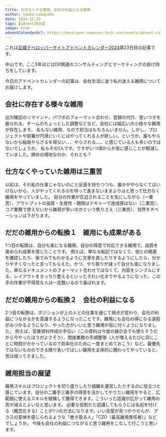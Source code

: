 ```yaml
---
title: 仕方なくやる雑用、会社の利益になる雑用
author: naoko-nakayama
date: 2024-12-23
tags: [advent2024]
image: true
adventCalendarUrl: https://developer.mamezou-tech.com/events/advent-calendar/2024/
---
```


これは[豆蔵デベロッパーサイトアドベントカレンダー2024](/events/advent-calendar/2024/)第23日目の記事です。

中山です。ここ5年ほどはDX関連のコンサルティングとマーケティングの掛け持ちをしています。

今日のアドベントカレンダーの記事は、会社生活に迷う私の迷える雑用についてお届けします。

## 会社に存在する様々な雑用
出欠確認のリマインド、パワポのフォーマット合わせ、登録の代行、思いつきを振られる、チームのちょっとした調整などなど、会社には幅広い大小様々な雑用が存在します。
名もない雑用、なので担当はもちろんいません。しかし、プロジェクトや部署が円滑にいくにはやってくれる人が欲しい。というか、誰もやらないから結局やらざるを得ない、、、やらされる、、、と感じている人も多いのではないでしょうか。
私もその1人です。ですがいつ頃からか苦に感じことが軽減していました。諦めの境地なのか、それとも？

## 仕方なくやっていた雑用は三重苦
以前は、それ私の仕事じゃないのにと反感を持ちつつも、誰かがやらなくてはいけないから、人がやってくれるのを待って進まないままよりはと思って仕方なく雑用をやっていました。
自分の作業が圧迫されることを気にしながら（一重苦）、アウトプットの品質・生産性・期限はテキトーで達成感はない（二重苦）、コア業務で使えないから雑用が多いのかという焦りさえ（三重苦）、当然モチベーションは下がります。

## だだの雑用からの転換１　雑用にも成果がある
1つ目の転換は、自分も楽になる雑用、自分の得意で対応できる雑用で、品質を褒められ成果を感じたことです。
例えば、単なる転記ではなくて、他との関連を確認したり、後でみてもわかるように文章を直したりするようにしたら、分かりやすくなったと言ってもらえた。かつ、やり取りが減って自分も楽になりました。単なるドキュメントのフォーマット合わせではなくて、内容をシンプルにする、レイアウトをきっちり整えるといったきれい化までやるようになった。この手の作業が不得意な人は一定数いるので喜ばれます。

## だだの雑用からの転換２　会社の利益になる
2つ目の転換は、ポジションが上の人との仕事を通じて視点が変わり、会社の利益につながるかを意識するようになったことです。雑用にも会社の得になる道筋がみつかるようになり、やった方がいいと思う雑用が目に付くようになりました。
例えば、営業資料作成の手伝い（この資料は今度の展示会でも使えそうだから今やったほうがよさそう）、間接業務の手順整理（人が増えるたびに同じことに時間がかかっているので効率化のために一度まとめておこう）など。最優先ではないもののできる限り急いでほしい雑用を主体的に関わってやっていると、苦は減ってきました。

## 雑用担当の展望
雑用スキルはプロジェクトを切り盛りしたり組織を運営したりするのに役立つと感じています。自分の二番手三番手の得意を活かしてやりたい雑用をやると、広範囲に使えるスキルを経験して獲得できます。こういった認識が広がって雑用の苦が減るとよいなと思います。
必要な役割だと認識してもらうには名前を付ける（概念化する）ことが1つの方法になります。いい言葉が見つかりせんが、プラスの意味を感じられるような「巻き取る人」「CZO（最高雑用責任者）」などでしょうか。
今後も会社の利益につながると思う雑用をこなして行こうと思います。

